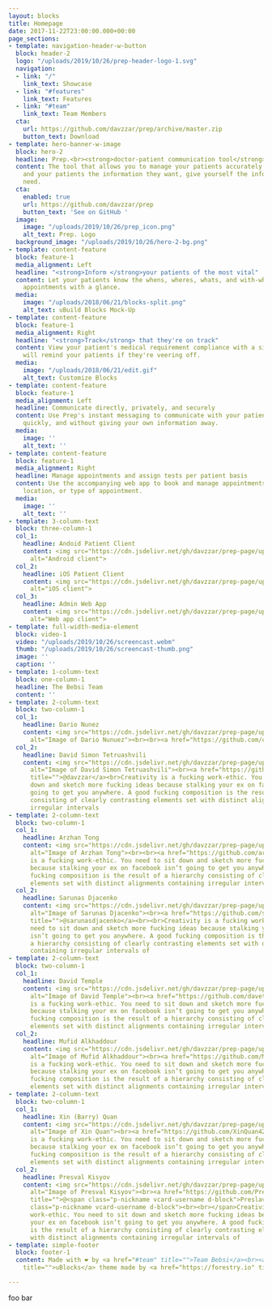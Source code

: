 ```yaml
---
layout: blocks
title: Homepage
date: 2017-11-22T23:00:00.000+00:00
page_sections:
- template: navigation-header-w-button
  block: header-2
  logo: "/uploads/2019/10/26/prep-header-logo-1.svg"
  navigation:
  - link: "/"
    link_text: Showcase
  - link: "#features"
    link_text: Features
  - link: "#team"
    link_text: Team Members
  cta:
    url: https://github.com/davzzar/prep/archive/master.zip
    button_text: Download
- template: hero-banner-w-image
  block: hero-2
  headline: Prep.<br><strong>doctor-patient communication tool</strong>
  content: The tool that allows you to manage your patients accurately and effectively.<br>Give
    and your patients the information they want, give yourself the information you
    need.
  cta:
    enabled: true
    url: https://github.com/davzzar/prep
    button_text: 'See on GitHub '
  image:
    image: "/uploads/2019/10/26/prep_icon.png"
    alt_text: Prep. Logo
  background_image: "/uploads/2019/10/26/hero-2-bg.png"
- template: content-feature
  block: feature-1
  media_alignment: Left
  headline: "<strong>Inform </strong>your patients of the most vital"
  content: Let your patients know the whens, wheres, whats, and with-whos of their
    appointments with a glance.
  media:
    image: "/uploads/2018/06/21/blocks-split.png"
    alt_text: uBuild Blocks Mock-Up
- template: content-feature
  block: feature-1
  media_alignment: Right
  headline: "<strong>Track</strong> that they're on track"
  content: View your patient's medical requirement compliance with a simple UI. Prep
    will remind your patients if they're veering off.
  media:
    image: "/uploads/2018/06/21/edit.gif"
    alt_text: Customize Blocks
- template: content-feature
  block: feature-1
  media_alignment: Left
  headline: Communicate directly, privately, and securely
  content: Use Prep's instant messaging to communicate with your patients directly,
    quickly, and without giving your own information away.
  media:
    image: ''
    alt_text: ''
- template: content-feature
  block: feature-1
  media_alignment: Right
  headline: Manage appointments and assign tests per patient basis
  content: Use the accompanying web app to book and manage appointments per department,
    location, or type of appointment.
  media:
    image: ''
    alt_text: ''
- template: 3-column-text
  block: three-column-1
  col_1:
    headline: Andoid Patient Client
    content: <img src="https://cdn.jsdelivr.net/gh/davzzar/prep-page/uploads/2019/10/27/android_client.png"
      alt="Android client">
  col_2:
    headline: iOS Patient Client
    content: <img src="https://cdn.jsdelivr.net/gh/davzzar/prep-page/uploads/2019/10/27/ios_client.png"
      alt="iOS client">
  col_3:
    headline: Admin Web App
    content: <img src="https://cdn.jsdelivr.net/gh/davzzar/prep-page/uploads/2019/10/27/web_client.png"
      alt="Web app client">
- template: full-width-media-element
  block: video-1
  video: "/uploads/2019/10/26/screencast.webm"
  thumb: "/uploads/2019/10/26/screencast-thumb.png"
  image: ''
  caption: ''
- template: 1-column-text
  block: one-column-1
  headline: The Bebsi Team
  content: ''
- template: 2-column-text
  block: two-column-1
  col_1:
    headline: Dario Nunez
    content: <img src="https://cdn.jsdelivr.net/gh/davzzar/prep-page/uploads/2019/10/27/dario_nunez.jpg"
      alt="Image of Dario Nunuez"><br><br><a href="https://github.com/codedario" title="">@codedario</a>
  col_2:
    headline: David Simon Tetruashvili
    content: <img src="https://cdn.jsdelivr.net/gh/davzzar/prep-page/uploads/2019/10/27/david_simon_tetruashvili.jpg"
      alt="Image of David Simon Tetruashvili"><br><a href="https://github.com/davzzarhttps://github.com/davzzar"
      title="">@davzzar</a><br>Creativity is a fucking work-ethic. You need to sit
      down and sketch more fucking ideas because stalking your ex on facebook isn’t
      going to get you anywhere. A good fucking composition is the result of a hierarchy
      consisting of clearly contrasting elements set with distinct alignments containing
      irregular intervals
- template: 2-column-text
  block: two-column-1
  col_1:
    headline: Arzhan Tong
    content: <img src="https://cdn.jsdelivr.net/gh/davzzar/prep-page/uploads/2019/10/27/arzhan_tong.jpg"
      alt="Image of Arzhan Tong"><br><br><a href="https://github.com/arzhtong" title="">@arzhtong</a><br><br>Creativity
      is a fucking work-ethic. You need to sit down and sketch more fucking ideas
      because stalking your ex on facebook isn’t going to get you anywhere. A good
      fucking composition is the result of a hierarchy consisting of clearly contrasting
      elements set with distinct alignments containing irregular intervals of
  col_2:
    headline: Sarunas Djacenko
    content: <img src="https://cdn.jsdelivr.net/gh/davzzar/prep-page/uploads/2019/10/27/sarunas_djacenko.jpg"
      alt="Image of Sarunas Djacenko"><br><a href="https://github.com/sarunasdjacenko"
      title="">@sarunasdjacenko</a><br><br>Creativity is a fucking work-ethic. You
      need to sit down and sketch more fucking ideas because stalking your ex on facebook
      isn’t going to get you anywhere. A good fucking composition is the result of
      a hierarchy consisting of clearly contrasting elements set with distinct alignments
      containing irregular intervals of
- template: 2-column-text
  block: two-column-1
  col_1:
    headline: David Temple
    content: <img src="https://cdn.jsdelivr.net/gh/davzzar/prep-page/uploads/2019/10/27/david_temple.jpg"
      alt="Image of David Temple"><br><a href="https://github.com/davet2408" title=""><br>@davet2408</a><br><br>Creativity
      is a fucking work-ethic. You need to sit down and sketch more fucking ideas
      because stalking your ex on facebook isn’t going to get you anywhere. A good
      fucking composition is the result of a hierarchy consisting of clearly contrasting
      elements set with distinct alignments containing irregular intervals of
  col_2:
    headline: Mufid Alkhaddour
    content: <img src="https://cdn.jsdelivr.net/gh/davzzar/prep-page/uploads/2019/10/27/mufid_alkhaddour.jpg"
      alt="Image of Mufid Alkhaddour"><br><a href="https://github.com/Mufid99" title="">@Mufid99</a><br><br>Creativity
      is a fucking work-ethic. You need to sit down and sketch more fucking ideas
      because stalking your ex on facebook isn’t going to get you anywhere. A good
      fucking composition is the result of a hierarchy consisting of clearly contrasting
      elements set with distinct alignments containing irregular intervals of
- template: 2-column-text
  block: two-column-1
  col_1:
    headline: Xin (Barry) Quan
    content: <img src="https://cdn.jsdelivr.net/gh/davzzar/prep-page/uploads/2019/10/27/xin_quan.jpg"
      alt="Image of Xin Quan"><br><a href="https://github.com/XinQuan42" title="">@XinQuan42</a><br><br>Creativity
      is a fucking work-ethic. You need to sit down and sketch more fucking ideas
      because stalking your ex on facebook isn’t going to get you anywhere. A good
      fucking composition is the result of a hierarchy consisting of clearly contrasting
      elements set with distinct alignments containing irregular intervals of
  col_2:
    headline: Presval Kisyov
    content: <img src="https://cdn.jsdelivr.net/gh/davzzar/prep-page/uploads/2019/10/27/preslav_kisyov.jpg"
      alt="Image of Presval Kisyov"><br><a href="https://github.com/PreslavKisyov"
      title="">@<span class="p-nickname vcard-username d-block">PreslavKisyov</span></a><span
      class="p-nickname vcard-username d-block"><br><br></span>Creativity is a fucking
      work-ethic. You need to sit down and sketch more fucking ideas because stalking
      your ex on facebook isn’t going to get you anywhere. A good fucking composition
      is the result of a hierarchy consisting of clearly contrasting elements set
      with distinct alignments containing irregular intervals of
- template: simple-footer
  block: footer-1
  content: Made with ❤︎ by <a href="#team" title="">Team Bebsi</a><br><a href="https://forestry.io/blog/ubuild-a-new-theme-for-static-sites-using-blocks/"
    title="">uBlocks</a> theme made by <a href="https://forestry.io" title="">Forestry.io</a>

---
```

foo bar